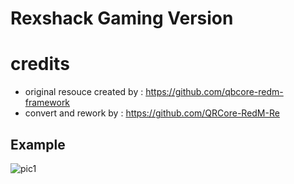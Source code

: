 # Rexshack Gaming Version
 
# credits
- original resouce created by : https://github.com/qbcore-redm-framework
- convert and rework by : https://github.com/QRCore-RedM-Re

## Example
![pic1](https://cdn.discordapp.com/attachments/1093721317947220083/1093721318572167219/Screenshot_14.png)
